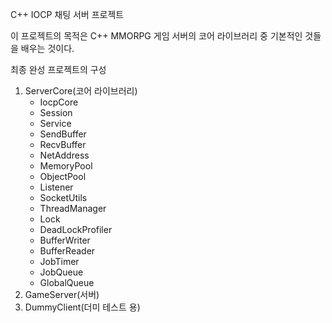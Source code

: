 C++ IOCP 채팅 서버 프로젝트

이 프로젝트의 목적은 C++ MMORPG 게임 서버의 코어 라이브러리 중 기본적인 것들을 배우는 것이다.



최종 완성 프로젝트의 구성

1. ServerCore(코어 라이브러리)
   - IocpCore
   - Session
   - Service
   - SendBuffer
   - RecvBuffer
   - NetAddress
   - MemoryPool
   - ObjectPool
   - Listener
   - SocketUtils
   - ThreadManager
   - Lock
   - DeadLockProfiler
   - BufferWriter
   - BufferReader
   - JobTimer
   - JobQueue
   - GlobalQueue
2. GameServer(서버)
3. DummyClient(더미 테스트 용)

